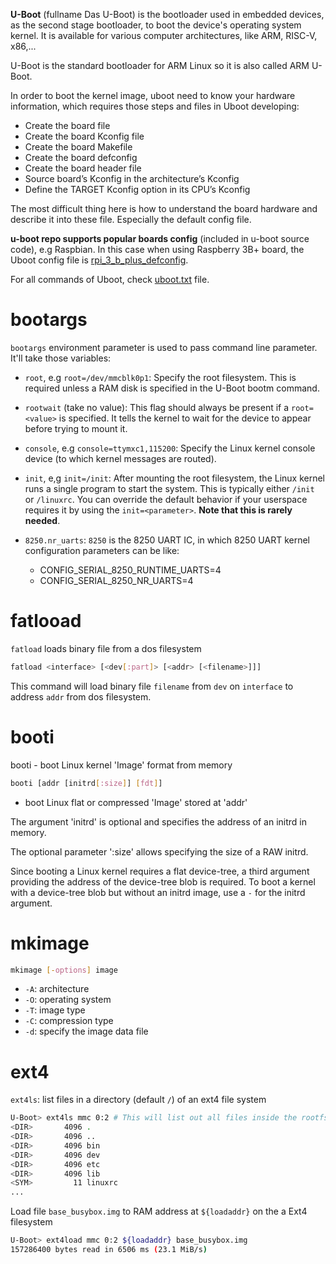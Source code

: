 **U-Boot** (fullname Das U-Boot) is the bootloader used in embedded devices, as the second stage bootloader, to boot the device's operating system kernel. It is available for various computer architectures, like ARM, RISC-V, x86,...

U-Boot is the standard bootloader for ARM Linux so it is also called ARM U-Boot.

In order to boot the kernel image, uboot need to know your hardware information, which requires those steps and files in Uboot developing:
* Create the board file
* Create the board Kconfig file
* Create the board Makefile
* Create the board defconfig
* Create the board header file
* Source board’s Kconfig in the architecture’s Kconfig
* Define the TARGET Kconfig option in its CPU’s Kconfig

The most difficult thing here is how to understand the board hardware and describe it into these file. Especially the default config file.

**u-boot repo supports popular boards config** (included in u-boot source code), e.g Raspbian. In this case when using Raspberry 3B+ board, the Uboot config file is [rpi_3_b_plus_defconfig](https://github.com/u-boot/u-boot/blob/master/configs/rpi_3_b_plus_defconfig).

For all commands of Uboot, check [uboot.txt](uboot.txt) file.
# bootargs
``bootargs`` environment parameter is used to pass command line parameter. It'll take those variables:
* ``root``, e.g ``root=/dev/mmcblk0p1``: Specify the root filesystem. This is required unless a RAM disk is specified in the U-Boot bootm command.
* ``rootwait`` (take no value): This flag should always be present if a ``root=<value>`` is specified. It tells the kernel to wait for the device to appear before trying to mount it.
* ``console``, e.g ``console=ttymxc1,115200``: Specify the Linux kernel console device (to which kernel messages are routed).
* ``init``, e,g ``init=/init``: After mounting the root filesystem, the Linux kernel runs a single program to start the system. This is typically either ``/init`` or ``/linuxrc``. You can override the default behavior if your userspace requires it by using the ``init=<parameter>``. **Note that this is rarely needed**.

* ``8250.nr_uarts``: ``8250`` is the 8250 UART IC, in which 8250 UART kernel configuration parameters can be like:
	* CONFIG_SERIAL_8250_RUNTIME_UARTS=4 
	* CONFIG_SERIAL_8250_NR_UARTS=4 

# fatlooad

``fatload`` loads binary file from a dos filesystem

```sh
fatload <interface> [<dev[:part]> [<addr> [<filename>]]]
```

This command will load binary file ``filename`` from ``dev`` on ``interface`` to address ``addr`` from dos filesystem.

# booti

booti - boot Linux kernel 'Image' format from memory

```sh
booti [addr [initrd[:size]] [fdt]]
```
- boot Linux flat or compressed 'Image' stored at 'addr'

The argument 'initrd' is optional and specifies the address of an initrd in memory. 

The optional parameter ':size' allows specifying the size of a RAW initrd.

Since booting a Linux kernel requires a flat device-tree, a third argument providing the address of the device-tree blob is required. To boot a kernel with a device-tree blob but without an initrd image, use a ``-`` for the initrd argument.
# mkimage

```sh
mkimage [-options] image  
```
* ``-A``: architecture
* ``-O``: operating system
* ``-T``: image type
* ``-C``: compression type
* ``-d``: specify the image data file

# ext4

``ext4ls``: list files in a directory (default ``/``) of an ext4 file system

```sh
U-Boot> ext4ls mmc 0:2 # This will list out all files inside the rootfs folder
<DIR>       4096 .
<DIR>       4096 ..
<DIR>       4096 bin
<DIR>       4096 dev
<DIR>       4096 etc
<DIR>       4096 lib
<SYM>         11 linuxrc
...
```

Load file ``base_busybox.img`` to RAM address at ``${loadaddr}`` on the a Ext4 filesystem

```sh
U-Boot> ext4load mmc 0:2 ${loadaddr} base_busybox.img  
157286400 bytes read in 6506 ms (23.1 MiB/s)
```
